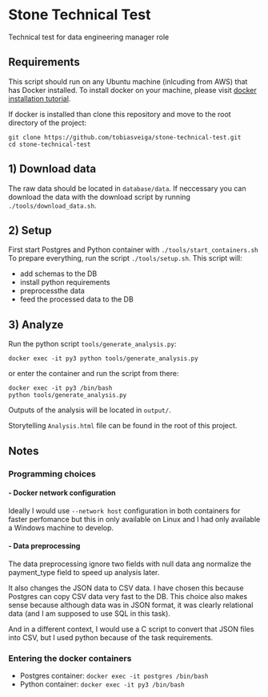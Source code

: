 # Stone Technical Test

Technical test for data engineering manager role

## Requirements

This script should run on any Ubuntu machine (inlcuding from AWS) that has Docker installed.
To install docker on your machine, please visit [docker installation tutorial](https://docs.docker.com/engine/install/ubuntu/).

If docker is installed than clone this repository and move to the root directory of the project:
```
git clone https://github.com/tobiasveiga/stone-technical-test.git
cd stone-technical-test
```


## 1) Download data
The raw data should be located in `database/data`.
If neccessary you can download the data with the download script by running `./tools/download_data.sh`.

## 2) Setup
First start Postgres and Python container with `./tools/start_containers.sh`
To prepare everything, run the script `./tools/setup.sh`. This script will:
- add schemas to the DB
- install python requirements
- preprocessthe  data
- feed the processed data to the DB

## 3) Analyze
Run the python script `tools/generate_analysis.py`:
```
docker exec -it py3 python tools/generate_analysis.py
```
or enter the container and run the script from there:
```
docker exec -it py3 /bin/bash
python tools/generate_analysis.py
```
Outputs of the analysis will be located in `output/`.

Storytelling `Analysis.html` file can be found in the root of this project. 

## Notes

### Programming choices
#### - Docker network configuration
Ideally I would use `--network host` configuration in both containers for faster perfomance but this in only available on Linux and I had only available a Windows machine to develop.

#### - Data preprocessing
The data preprocessing ignore two fields with null data ang normalize the payment_type field to speed up analysis later.

It also changes the JSON data to CSV data. I have chosen this because Postgres can copy CSV data very fast to the DB. This choice also makes sense because although data was in JSON format, it was clearly relational data (and I am supposed to use SQL in this task).

And in a different context, I would use a C script to convert that JSON files into CSV, but I used python because of the task requirements.

### Entering the docker containers

- Postgres container: `docker exec -it postgres /bin/bash`
- Python container: `docker exec -it py3 /bin/bash`





